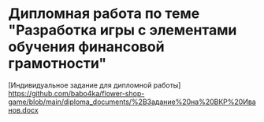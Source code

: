 # Дипломная работа по теме "Разработка игры с элементами обучения финансовой грамотности"

[Индивидуальное задание для дипломной работы] https://github.com/babo4ka/flower-shop-game/blob/main/diploma_documents/%2BЗадание%20на%20ВКР%20Иванов.docx
